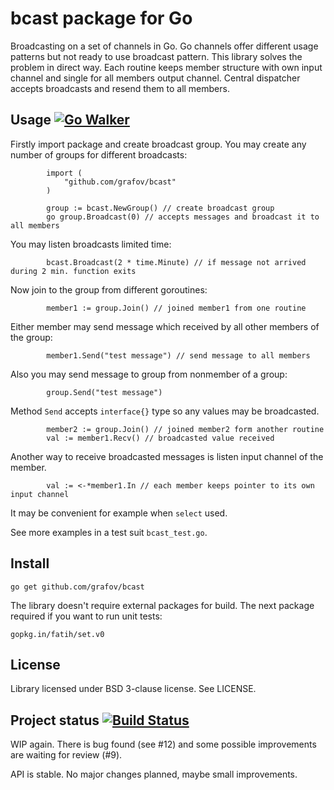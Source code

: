 bcast package for Go
====================

Broadcasting on a set of channels in Go. Go channels offer different usage patterns but not ready to use broadcast pattern.
This library solves the problem in direct way. Each routine keeps member structure with own input channel and single for all
members output channel. Central dispatcher accepts broadcasts and resend them to all members.

Usage [![Go Walker](http://img.shields.io/badge/docs-API-brightgreen.svg?style=flat)](http://gowalker.org/github.com/NimbleIndustry/bcast)
-----

Firstly import package and create broadcast group. You may create any number of groups for different broadcasts:

			import (
				"github.com/grafov/bcast"
			)

			group := bcast.NewGroup() // create broadcast group
			go group.Broadcast(0) // accepts messages and broadcast it to all members

You may listen broadcasts limited time:

			bcast.Broadcast(2 * time.Minute) // if message not arrived during 2 min. function exits

Now join to the group from different goroutines:

			member1 := group.Join() // joined member1 from one routine

Either member may send message which received by all other members of the group:

			member1.Send("test message") // send message to all members

Also you may send message to group from nonmember of a group:

			group.Send("test message")

Method `Send` accepts `interface{}` type so any values may be broadcasted.

			member2 := group.Join() // joined member2 form another routine
			val := member1.Recv() // broadcasted value received

Another way to receive broadcasted messages is listen input channel of the member.

			val := <-*member1.In // each member keeps pointer to its own input channel

It may be convenient for example when `select` used.

See more examples in a test suit `bcast_test.go`.

Install
-------

`go get github.com/grafov/bcast`

The library doesn't require external packages for build. The next
package required if you want to run unit tests:

`gopkg.in/fatih/set.v0`

License
-------

Library licensed under BSD 3-clause license. See LICENSE.

Project status [![Build Status](https://img.shields.io/travis/grafov/bcast/master.svg?style=flat)](https://travis-ci.org/grafov/bcast)
--------------

WIP again. There is bug found (see #12) and some possible improvements are waiting for review (#9).

API is stable. No major changes planned, maybe small improvements.
